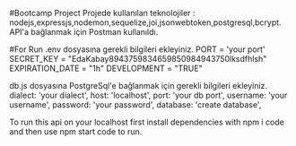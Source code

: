 #Bootcamp Project
Projede kullanılan teknolojiler : nodejs,expressjs,nodemon,sequelize,joi,jsonwebtoken,postgresql,bcrypt.
API'a bağlanmak için Postman kullanıldı.

#For Run
.env dosyasına gerekli bilgileri ekleyiniz.
PORT = 'your port'
SECRET_KEY = "EdaKabay8943759834659850984943750lksdfhlsh"
EXPIRATION_DATE = "1h"
DEVELOPMENT = "TRUE"

db.js dosyasına PostgreSql'e bağlanmak için gerekli bilgileri ekleyiniz.
  dialect: 'your dialect',
  host: 'localhost',
  port: 'your db port',
  username: 'your username',
  password: 'your password',
  database: 'create database',

To run this api on your localhost first install dependencies with npm i code and then use npm start code to run.
